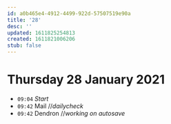 ```yaml
---
id: a0b465e4-4912-4499-922d-57507519e90a
title: '28'
desc: ''
updated: 1611825254813
created: 1611821006206
stub: false
---
```


# Thursday 28 January 2021

- `09:04` _Start_
- `09:42` Mail //_dailycheck_
- `09:42` Dendron //_working on autosave_


